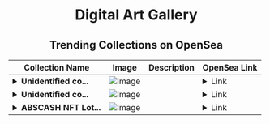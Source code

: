 <div align="center">

# Digital Art Gallery

## Trending Collections on OpenSea

| Collection Name                       | Image                                                                                     | Description                       | OpenSea Link                                                                                          |
|---------------------------------------|-------------------------------------------------------------------------------------------|-----------------------------------|--------------------------------------------------------------------------------------------------------|
| **<details><summary>Unidentified co...</summary>Unidentified contract 0ff5e755-2780-4fb5-98a1-d01152df37f8</details>** | ![Image](https://i.seadn.io/s/raw/files/4e104055d0efa6a7476555699f52a8b9.gif?w=500&auto=format?w=200&auto=format) |  | <details><summary>Link</summary>[Unidentified contract 0ff5e755-2780-4fb5-98a1-d01152df37f8](https://opensea.io/collection/unidentified-contract-0ff5e755-2780-4fb5-98a1-d011)</details> |
| **<details><summary>Unidentified co...</summary>Unidentified contract 5b63f795-4aa2-4e4c-9b4b-5a66f0f8a9c0</details>** | ![Image](https://i.seadn.io/s/raw/files/4e104055d0efa6a7476555699f52a8b9.gif?w=500&auto=format?w=200&auto=format) |  | <details><summary>Link</summary>[Unidentified contract 5b63f795-4aa2-4e4c-9b4b-5a66f0f8a9c0](https://opensea.io/collection/unidentified-contract-5b63f795-4aa2-4e4c-9b4b-5a66)</details> |
| **<details><summary>ABSCASH NFT Lot...</summary>ABSCASH NFT Lottery</details>** | ![Image](https://i.seadn.io/s/raw/files/9ed1317f5c265dd1c30809b24f48875c.jpg?w=500&auto=format?w=200&auto=format) |  | <details><summary>Link</summary>[ABSCASH NFT Lottery](https://opensea.io/collection/abscash-nft-lottery-2704)</details> |

</div>